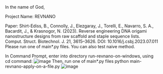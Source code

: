 In the name of God,

Project Name: REVNANO

Paper:
Shirt-Ediss, B., Connolly, J., Elezgaray, J., Torelli, E., Navarro, S. A., Bacardit, J., & Krasnogor, N. (2023). Reverse engineering DNA origami nanostructure designs from raw scaffold and staple sequence lists. Comput. Struct. Biotechnol. J. 21, 3615–3626. DOI: 10.1016/j.csbj.2023.07.011
Please run one of main*.py files. You can also test naive method.

In Command Prompt, enter into directory run-revnano-on-windows, using cd command:
![image](https://github.com/h-ismkhan/run-revnano-on-windows/assets/59805170/17f6a8d8-eb8a-4c95-9afb-f7b85a8a932d)
Then, run one of main*.py files
python main-revnano-apply-on-a-file.py
![image](https://github.com/h-ismkhan/run-revnano-on-windows/assets/59805170/4024d3c8-b26c-42ca-8048-bc4d30df3ff8)
